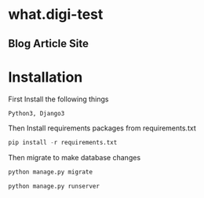 # what.digi-test

## Blog Article Site

# Installation

First Install the following things
```python
Python3, Django3
```

Then Install requirements packages from requirements.txt
```python
pip install -r requirements.txt
```

Then migrate to make database changes

```python
python manage.py migrate
```

```python
python manage.py runserver
```